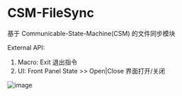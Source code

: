 # CSM-FileSync    

基于 Communicable-State-Machine(CSM) 的文件同步模块

External API:

1. Macro: Exit 退出指令
2. UI: Front Panel State >> Open|Close 界面打开/关闭

![image](https://github.com/NEVSTOP-LAB/JKISM-FileSync/assets/8196752/29fc28db-2f2f-4dab-82c5-f117b9c75a8f)

